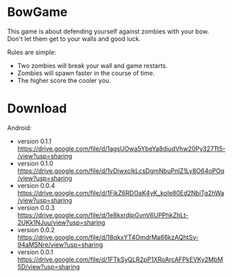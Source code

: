 # BowGame
This game is about defending yourself against zombies with your bow. Don't let them get to your walls and good luck.

Rules are simple:
- Two zombies will break your wall and game restarts.
- Zombies will spawn faster in the course of time.
- The higher score the cooler you.

# Download

Android:
- version 0.1.1
https://drive.google.com/file/d/1agsUOwa5YbeYa8diudVhw20Py327Tt5-/view?usp=sharing
- version 0.1.0
https://drive.google.com/file/d/1vDiwxclkLcsDgmNbuPnlZ1Ly8O64oPOq/view?usp=sharing
- version 0.0.4
https://drive.google.com/file/d/1FikZ6RDOaK4yK_koIe80Ed2NbiTg2hWa/view?usp=sharing
- version 0.0.3
https://drive.google.com/file/d/1e8kxrdjpGvnV6UPPhkZhLt-2UKk1NJuu/view?usp=sharing
- version 0.0.2 
https://drive.google.com/file/d/18qkxYT4OmdrMa66kzAQhtSv-94aMSNre/view?usp=sharing
- version 0.0.1
https://drive.google.com/file/d/1FTkSyQLR2pP1XRoArcAFPkEVKy2MbM5D/view?usp=sharing
